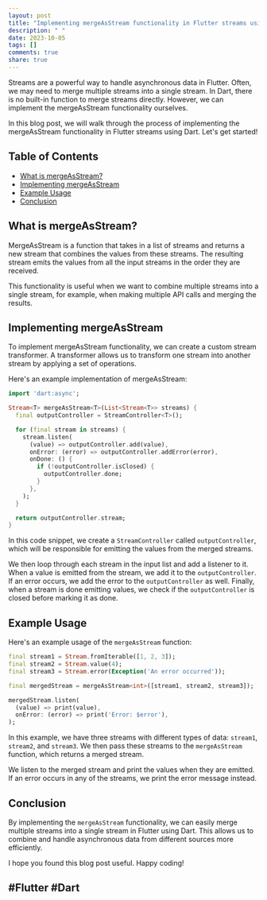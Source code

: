 ```yaml
---
layout: post
title: "Implementing mergeAsStream functionality in Flutter streams using Dart"
description: " "
date: 2023-10-05
tags: []
comments: true
share: true
---
```


Streams are a powerful way to handle asynchronous data in Flutter. Often, we may need to merge multiple streams into a single stream. In Dart, there is no built-in function to merge streams directly. However, we can implement the mergeAsStream functionality ourselves.

In this blog post, we will walk through the process of implementing the mergeAsStream functionality in Flutter streams using Dart. Let's get started!

## Table of Contents
- [What is mergeAsStream?](#what-is-mergeasstream)
- [Implementing mergeAsStream](#implementing-mergeasstream)
- [Example Usage](#example-usage)
- [Conclusion](#conclusion)

## What is mergeAsStream?
MergeAsStream is a function that takes in a list of streams and returns a new stream that combines the values from these streams. The resulting stream emits the values from all the input streams in the order they are received.

This functionality is useful when we want to combine multiple streams into a single stream, for example, when making multiple API calls and merging the results.

## Implementing mergeAsStream
To implement mergeAsStream functionality, we can create a custom stream transformer. A transformer allows us to transform one stream into another stream by applying a set of operations.

Here's an example implementation of mergeAsStream:

```dart
import 'dart:async';

Stream<T> mergeAsStream<T>(List<Stream<T>> streams) {
  final outputController = StreamController<T>();

  for (final stream in streams) {
    stream.listen(
      (value) => outputController.add(value),
      onError: (error) => outputController.addError(error),
      onDone: () {
        if (!outputController.isClosed) {
          outputController.done;
        }
      },
    );
  }

  return outputController.stream;
}
```

In this code snippet, we create a `StreamController` called `outputController`, which will be responsible for emitting the values from the merged streams.

We then loop through each stream in the input list and add a listener to it. When a value is emitted from the stream, we add it to the `outputController`. If an error occurs, we add the error to the `outputController` as well. Finally, when a stream is done emitting values, we check if the `outputController` is closed before marking it as done.

## Example Usage
Here's an example usage of the `mergeAsStream` function:

```dart
final stream1 = Stream.fromIterable([1, 2, 3]);
final stream2 = Stream.value(4);
final stream3 = Stream.error(Exception('An error occurred'));

final mergedStream = mergeAsStream<int>([stream1, stream2, stream3]);

mergedStream.listen(
  (value) => print(value),
  onError: (error) => print('Error: $error'),
);
```

In this example, we have three streams with different types of data: `stream1`, `stream2`, and `stream3`. We then pass these streams to the `mergeAsStream` function, which returns a merged stream.

We listen to the merged stream and print the values when they are emitted. If an error occurs in any of the streams, we print the error message instead.

## Conclusion
By implementing the `mergeAsStream` functionality, we can easily merge multiple streams into a single stream in Flutter using Dart. This allows us to combine and handle asynchronous data from different sources more efficiently.

I hope you found this blog post useful. Happy coding!

## #Flutter #Dart